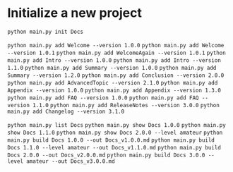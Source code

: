 # Initialize a new project
`python main.py init Docs`

`python main.py add Welcome --version 1.0.0`
`python main.py add Welcome --version 1.0.1`
`python main.py add WelcomeAgain --version 1.0.1`
`python main.py add Intro --version 1.0.0`
`python main.py add Intro --version 1.1.0`
`python main.py add Summary --version 1.0.0`
`python main.py add Summary --version 1.2.0`
`python main.py add Conclusion --version 2.0.0`
`python main.py add AdvancedTopic --version 2.1.0`
`python main.py add Appendix --version 1.0.0`
`python main.py add Appendix --version 1.3.0`
`python main.py add FAQ --version 1.0.0`
`python main.py add FAQ --version 1.1.0`
`python main.py add ReleaseNotes --version 3.0.0`
`python main.py add Changelog --version 3.1.0`

`python main.py list Docs`
`python main.py show Docs 1.0.0`
`python main.py show Docs 1.1.0`
`python main.py show Docs 2.0.0 --level amateur`
`python main.py build Docs 1.0.0 --out Docs_v1.0.0.md`
`python main.py build Docs 1.1.0 --level amateur --out Docs_v1.1.0.md`
`python main.py build Docs 2.0.0 --out Docs_v2.0.0.md`
`python main.py build Docs 3.0.0 --level amateur --out Docs_v3.0.0.md`

